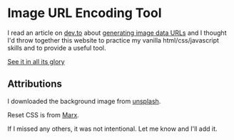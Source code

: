 # Image URL Encoding Tool

I read an article on [dev.to](https://dev.to) about [generating image data URLs](https://dev.to/dcodeyt/how-to-convert-images-to-base64-data-urls-in-javascript-2n3i) and I thought I'd throw together this website to practice my vanilla html/css/javascript skills and to provide a useful tool.

[See it in all its glory](https://toverbay.github.io/img-url-encode/)

## Attributions

I downloaded the background image from [unsplash](https://unsplash.com/photos/009elgvBM_A).

Reset CSS is from [Marx](https://mblode.github.io/marx/).

If I missed any others, it was not intentional. Let me know and I'll add it.
